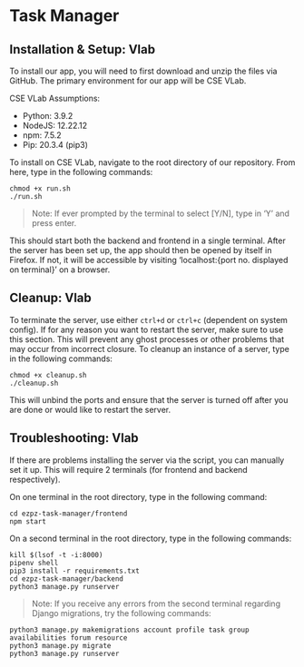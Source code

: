 # Task Manager 

## Installation & Setup: Vlab
To install our app, you will need to first download and unzip the files via GitHub. The primary environment for our app will be CSE VLab.

CSE VLab Assumptions:
- Python: 3.9.2
- NodeJS: 12.22.12
- npm: 7.5.2
- Pip: 20.3.4 (pip3)

To install on CSE VLab, navigate to the root directory of our repository. From here, type in the following commands:
```
chmod +x run.sh
./run.sh
```

> Note: If ever prompted by the terminal to select [Y/N], type in ‘Y’ and press enter. 

This should start both the backend and frontend in a single terminal. After the server has been set up, the app should then be opened by itself in Firefox. If not, it will be accessible by visiting ‘localhost:{port no. displayed on terminal}’ on a browser. 

## Cleanup: Vlab
To terminate the server, use either `ctrl+d` or `ctrl+c` (dependent on system config). 
If for any reason you want to restart the server, make sure to use this section. This will prevent any ghost processes or other problems that may occur from incorrect closure. To cleanup an instance of a server, type in the following commands:
```
chmod +x cleanup.sh
./cleanup.sh
```

This will unbind the ports and ensure that the server is turned off after you are done or would like to restart the server.

## Troubleshooting: Vlab
If there are problems installing the server via the script, you can manually set it up. This will require 2 terminals (for frontend and backend respectively). 

On one terminal in the root directory, type in the following command:
```
cd ezpz-task-manager/frontend 
npm start
```

On a second terminal in the root directory, type in the following commands:
```
kill $(lsof -t -i:8000)
pipenv shell
pip3 install -r requirements.txt 
cd ezpz-task-manager/backend 
python3 manage.py runserver
```

> Note: If you receive any errors from the second terminal regarding Django migrations, try the following commands:
```
python3 manage.py makemigrations account profile task group availabilities forum resource
python3 manage.py migrate
python3 manage.py runserver
```